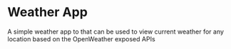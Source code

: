 # Weather App

A simple weather app to that can be used to view current weather for any location based on the OpenWeather exposed APIs